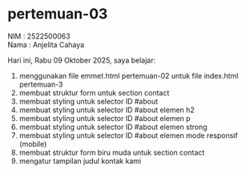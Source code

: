 # pertemuan-03

NIM : 2522500063<br>
Nama : Anjelita Cahaya<br>

Hari ini, Rabu 09 Oktober 2025, saya belajar:
<ol>
  <li>menggunakan file emmet.html pertemuan-02 untuk file index.html pertemuan-3</li>
  <li>membuat struktur form untuk section contact</li>
  <li>membuat styling untuk selector ID #about</li>
  <li>membuat styling untuk selector ID #about elemen h2</li>
  <li>membuat styling untuk selector ID #about elemen p</li>
  <li>membuat styling untuk selector ID #about elemen strong</li>
  <li>membuat styling untuk selector ID #about elemen mode responsif (mobile)</li>
  <li>membuat struktur form biru muda untuk section contact</li>
  <li>mengatur tampilan judul kontak kami</li>
</ol>

